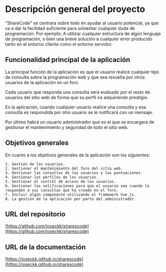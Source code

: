 # Descripción general del proyecto

"ShareCode" se centrara sobre todo en ayudar al usuario potencial, ya que va a dar la facilidad suficiente para solventar cualquier duda de programación. Por ejemplo; A utilizar cualquier estructura de algún lenguaje de programación, o bien una breve solución a cualquier error producido tanto en el entorno cliente como el entorno servidor.

## Funcionalidad principal de la aplicación

La principal función de la aplicación es que el usuario realice cualquier tipo de consulta sobre la programación web y que sea resuelta por otros usuarios de la aplicación en un foro.

Cada usuario que responda una consulta será evaluado por el resto de usuarios del sitio web de forma que su perfil ira adquiriendo prestigio.

En la aplicación, cuando cualquier usuario realice una consulta y esa consulta es respondida por otro usuario se le notificará con un mensaje.

Por último habrá un usuario administrador que es el que se encargara de gestionar el mantenimiento y seguridad de todo el sitio web.

## Objetivos generales

En cuanto a los objetivos generales de la aplicación son los siguientes:

    1. Gestión de los usuarios.
    2. Gestionar el mantenimiento del foro del sitio web.
    3. Gestionar las consultas de los usuarios y las puntuaciones.
    4. Gestionar los perfiles de los usuarios.
    5. Gestionar el control de acceso de los usuarios.
    6. Gestionar las notificaciones para que el usuario vea cuando le 
    responden a sus consultas que ha creado en el foro.
    7. Incluir algún componente utilizando el framework Vue.js.
    8. La gestión de la aplicación por parte del administrador.

## URL del repositorio

[https://github.com/joseckk/sharescode](https://github.com/joseckk/sharescode)

## URL de la documentación

[https://joseckk.github.io/sharescode](https://joseckk.github.io/sharescode)
